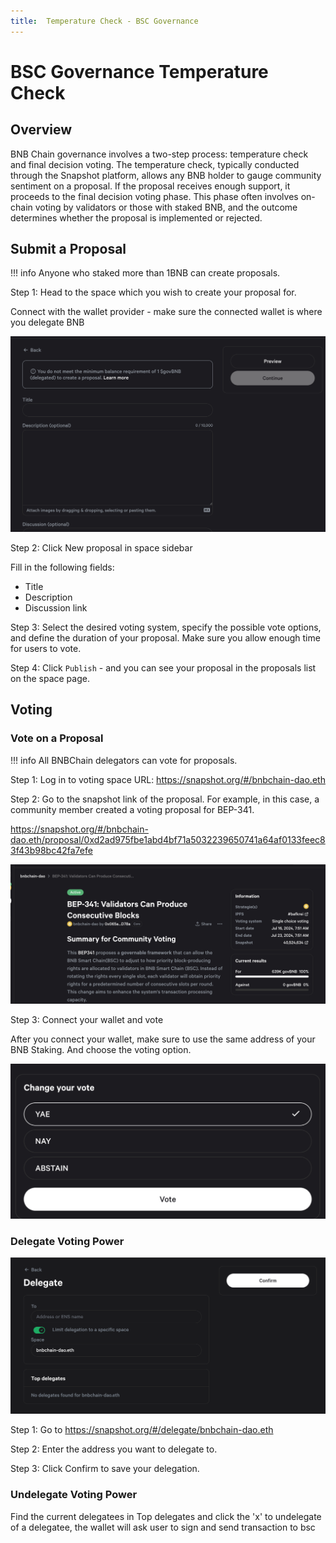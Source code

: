 ```yaml
---
title:  Temperature Check - BSC Governance
---
```

# BSC Governance Temperature Check


## Overview

BNB Chain governance involves a two-step process: temperature check and final decision voting. The temperature check, typically conducted through the Snapshot platform, allows any BNB holder to gauge community sentiment on a proposal. If the proposal receives enough support, it proceeds to the final decision voting phase. This phase often involves on-chain voting by validators or those with staked BNB, and the outcome determines whether the proposal is implemented or rejected.

## Submit a Proposal

!!! info
	Anyone who staked more than 1BNB can create proposals.


Step 1: Head to the space which you wish to create your proposal for.

Connect with the wallet provider - make sure the connected wallet is where you delegate BNB

![create-proposal](../img/submit-proposal.png)

Step 2: Click New proposal in space sidebar

Fill in the following fields:
- Title
- Description
- Discussion link

Step 3: Select the desired voting system, specify the possible vote options, and define the duration of your proposal. Make sure you allow enough time for users to vote.

Step 4: Click `Publish` - and you can see your proposal in the proposals list on the space page.


## Voting

### Vote on a Proposal

!!! info
	All BNBChain delegators can vote for proposals.

Step 1: Log in to voting space
URL: https://snapshot.org/#/bnbchain-dao.eth

Step 2: Go to the snapshot link of the proposal. For example, in this case, a community member created a voting proposal for BEP-341.

https://snapshot.org/#/bnbchain-dao.eth/proposal/0xd2ad975fbe1abd4bf71a5032239650741a64af0133feec83f43b98bc42fa7efe

![temp-proposal](../img/snapshot.png)

Step 3: Connect your wallet and vote

After you connect your wallet, make sure to use the same address of your BNB Staking. And choose the voting option.

![vote-proposal](../img/vote.png)

### Delegate Voting Power

![delegate-vote](../img/delegate.png)

Step 1: Go to https://snapshot.org/#/delegate/bnbchain-dao.eth

Step 2: Enter the address you want to delegate to.

Step 3: Click Confirm to save your delegation.

### Undelegate Voting Power

Find the current delegatees in Top delegates and click the 'x' to undelegate of a delegatee, the wallet will ask user to sign and send transaction to bsc